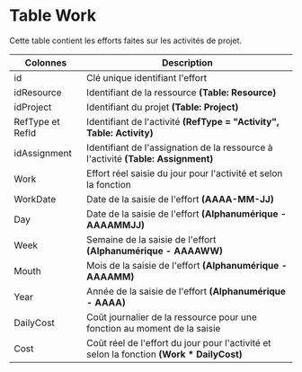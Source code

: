# Table Work

Cette table contient les efforts faites sur les activités de projet.


Colonnes|Description
--------|-----------
id | Clé unique identifiant l'effort
idResource | Identifiant de la ressource **(Table: Resource)**
idProject | Identifiant du projet **(Table: Project)**
RefType et RefId | Identifiant de l'activité **(RefType = "Activity", Table: Activity)**
idAssignment | Identifiant de l'assignation de la ressource à l'activité **(Table: Assignment)**
Work | Effort réel saisie du jour pour l'activité et selon la fonction
WorkDate | Date de la saisie de l'effort **(AAAA-MM-JJ)**
Day | Date de la saisie de l'effort **(Alphanumérique - AAAAMMJJ)**
Week | Semaine de la saisie de l'effort **(Alphanumérique - AAAAWW)**
Mouth | Mois de la saisie de l'effort **(Alphanumérique - AAAAMM)**
Year | Année de la saisie de l'effort **(Alphanumérique - AAAA)**
DailyCost | Coût journalier de la ressource pour une fonction au moment de la saisie
Cost | Coût réel de l'effort du jour pour l'activité et selon la fonction **(Work * DailyCost)**
